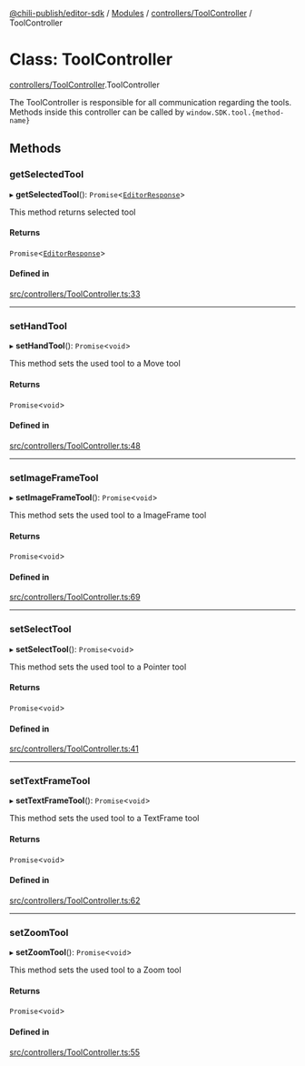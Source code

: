 [@chili-publish/editor-sdk](../README.md) / [Modules](../modules.md) / [controllers/ToolController](../modules/controllers_ToolController.md) / ToolController

# Class: ToolController

[controllers/ToolController](../modules/controllers_ToolController.md).ToolController

The ToolController is responsible for all communication regarding the tools.
Methods inside this controller can be called by `window.SDK.tool.{method-name}`

## Methods

### getSelectedTool

▸ **getSelectedTool**(): `Promise`<[`EditorResponse`](../modules/index.md#editorresponse)\>

This method returns selected tool

#### Returns

`Promise`<[`EditorResponse`](../modules/index.md#editorresponse)\>

#### Defined in

[src/controllers/ToolController.ts:33](https://github.com/chili-publish/editor-sdk/blob/c6e096c/src/controllers/ToolController.ts#L33)

___

### setHandTool

▸ **setHandTool**(): `Promise`<`void`\>

This method sets the used tool to a Move tool

#### Returns

`Promise`<`void`\>

#### Defined in

[src/controllers/ToolController.ts:48](https://github.com/chili-publish/editor-sdk/blob/c6e096c/src/controllers/ToolController.ts#L48)

___

### setImageFrameTool

▸ **setImageFrameTool**(): `Promise`<`void`\>

This method sets the used tool to a ImageFrame tool

#### Returns

`Promise`<`void`\>

#### Defined in

[src/controllers/ToolController.ts:69](https://github.com/chili-publish/editor-sdk/blob/c6e096c/src/controllers/ToolController.ts#L69)

___

### setSelectTool

▸ **setSelectTool**(): `Promise`<`void`\>

This method sets the used tool to a Pointer tool

#### Returns

`Promise`<`void`\>

#### Defined in

[src/controllers/ToolController.ts:41](https://github.com/chili-publish/editor-sdk/blob/c6e096c/src/controllers/ToolController.ts#L41)

___

### setTextFrameTool

▸ **setTextFrameTool**(): `Promise`<`void`\>

This method sets the used tool to a TextFrame tool

#### Returns

`Promise`<`void`\>

#### Defined in

[src/controllers/ToolController.ts:62](https://github.com/chili-publish/editor-sdk/blob/c6e096c/src/controllers/ToolController.ts#L62)

___

### setZoomTool

▸ **setZoomTool**(): `Promise`<`void`\>

This method sets the used tool to a Zoom tool

#### Returns

`Promise`<`void`\>

#### Defined in

[src/controllers/ToolController.ts:55](https://github.com/chili-publish/editor-sdk/blob/c6e096c/src/controllers/ToolController.ts#L55)
